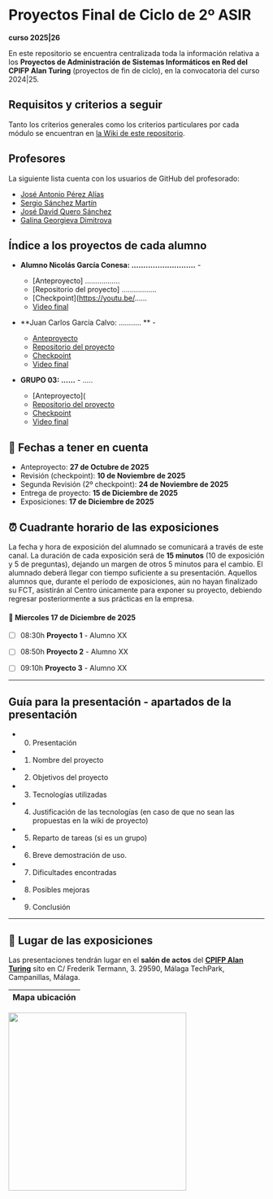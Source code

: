# Proyectos Final de Ciclo de 2º ASIR
**curso 2025|26**

En este repositorio se encuentra centralizada toda la información relativa a los **Proyectos de Administración de Sistemas Informáticos en Red del CPIFP Alan Turing** (proyectos de fin de ciclo), en la convocatoria del curso 2024|25.

## Requisitos y criterios a seguir

Tanto los criterios generales como los criterios particulares por cada módulo se encuentran en [la Wiki de este repositorio](https://github.com/CPIFPAlanTuring/2asir-tfc-2425/wiki).

## Profesores

La siguiente lista cuenta con los usuarios de GitHub del profesorado:
* [José Antonio Pérez Alías](https://github.com/joseantper)
* [Sergio Sánchez Martín](https://github.com/SergioSanchezMartin)
* [José David Quero Sánchez](https://github.com/josedavid-quero)
* [Galina Georgieva Dimitrova](https://github.com/XXXXXX)


## Índice a los proyectos de cada alumno

* **Alumno Nicolás García Conesa: ...........................** - 
    - [Anteproyecto] .................
    - [Repositorio del proyecto] .................
    - [Checkpoint](https://youtu.be/......
    - [Video final](https://)
   
* **Juan Carlos García Calvo: ........... ** -
    - [Anteproyecto](https://www.notion.so/.....)
    - [Repositorio del proyecto](https://github.com/....)
    - [Checkpoint](https://)
    - [Video final](https://)
   
* **GRUPO 03: ......** - .....
    - [Anteproyecto](
    - [Repositorio del proyecto](https://github.com/osel.....)
    - [Checkpoint](https://)
    - [Video final](https://)
   
  
## 📝 Fechas a tener en cuenta
* Anteproyecto: **27 de Octubre de 2025**
* Revisión (checkpoint): **10 de Noviembre de 2025**
* Segunda Revisión (2º checkpoint): **24 de Noviembre de 2025**
* Entrega de proyecto: **15 de Diciembre de 2025**
* Exposiciones: **17 de Diciembre de 2025**

## ⏰ Cuadrante horario de las exposiciones

La fecha y hora de exposición del alumnado se comunicará a través de este canal. La duración de cada exposición será de **15 minutos** (10 de exposición y 5 de preguntas), dejando un margen de otros 5 minutos para el cambio. El alumnado deberá llegar con tiempo suficiente a su presentación. Aquellos alumnos que, durante el período de exposiciones, aún no hayan finalizado su FCT, asistirán al Centro únicamente para exponer su proyecto, debiendo regresar posteriormente a sus prácticas en la empresa.

#### :calendar: Miercoles 17 de Diciembre de 2025

- [ ] 08:30h **Proyecto 1** - Alumno XX
- [ ] 08:50h **Proyecto 2** - Alumno XX
- [ ] 09:10h **Proyecto 3** - Alumno XX


---
## Guía para la presentación - apartados de la presentación

* 0. Presentación
* 1. Nombre del proyecto
* 2. Objetivos del proyecto
* 3. Tecnologías utilizadas
* 4. Justificación de las tecnologías (en caso de que no sean las propuestas en la wiki de proyecto)
* 5. Reparto de tareas (si es un grupo)
* 6. Breve demostración de uso.
* 7. Dificultades encontradas
* 8. Posibles mejoras
* 9. Conclusión

---

## :school: Lugar de las exposiciones

Las presentaciones tendrán lugar en el **salón de actos** del [**CPIFP Alan Turing**](https://maps.app.goo.gl/JThz6bDRVpknfbNh7) sito en C/ Frederik Termann, 3. 29590, Málaga TechPark, Campanillas, Málaga.

Mapa ubicación             | 
:-------------------------:|
<a href="https://maps.app.goo.gl/JThz6bDRVpknfbNh7" target="_blank"><img src="https://github.com/CPIFPAlanTuring/2daw-tfc-2324/blob/main/CPIFP_mapa_ubicación.png" width="350" /></a> 
